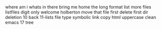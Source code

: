 where am i
whats in there
bring me home
the long format
list more files
listfiles digit only
welcome holberton
move that file
first delete
first dir deletion
10 back
11-lists
file type
symbolic link
copy html
uppercase
clean emacs
17 tree
